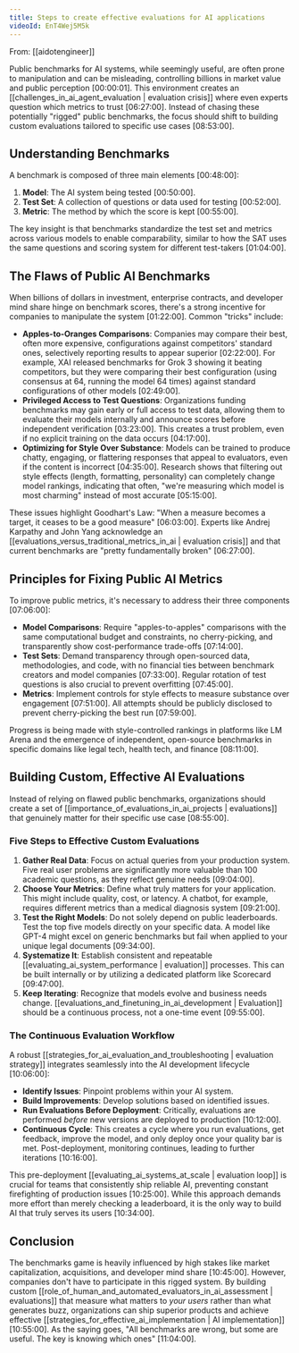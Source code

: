 ```yaml
---
title: Steps to create effective evaluations for AI applications
videoId: EnT4Wej5M5k
---
```


From: [[aidotengineer]] <br/> 

Public benchmarks for AI systems, while seemingly useful, are often prone to manipulation and can be misleading, controlling billions in market value and public perception <a class="yt-timestamp" data-t="00:00:01">[00:00:01]</a>. This environment creates an [[challenges_in_ai_agent_evaluation | evaluation crisis]] where even experts question which metrics to trust <a class="yt-timestamp" data-t="06:27:00">[06:27:00]</a>. Instead of chasing these potentially "rigged" public benchmarks, the focus should shift to building custom evaluations tailored to specific use cases <a class="yt-timestamp" data-t="08:53:00">[08:53:00]</a>.

## Understanding Benchmarks

A benchmark is composed of three main elements <a class="yt-timestamp" data-t="00:48:00">[00:48:00]</a>:
1.  **Model**: The AI system being tested <a class="yt-timestamp" data-t="00:50:00">[00:50:00]</a>.
2.  **Test Set**: A collection of questions or data used for testing <a class="yt-timestamp" data-t="00:52:00">[00:52:00]</a>.
3.  **Metric**: The method by which the score is kept <a class="yt-timestamp" data-t="00:55:00">[00:55:00]</a>.

The key insight is that benchmarks standardize the test set and metrics across various models to enable comparability, similar to how the SAT uses the same questions and scoring system for different test-takers <a class="yt-timestamp" data-t="01:04:00">[01:04:00]</a>.

## The Flaws of Public AI Benchmarks

When billions of dollars in investment, enterprise contracts, and developer mind share hinge on benchmark scores, there's a strong incentive for companies to manipulate the system <a class="yt-timestamp" data-t="01:22:00">[01:22:00]</a>. Common "tricks" include:

*   **Apples-to-Oranges Comparisons**: Companies may compare their best, often more expensive, configurations against competitors' standard ones, selectively reporting results to appear superior <a class="yt-timestamp" data-t="02:22:00">[02:22:00]</a>. For example, XAI released benchmarks for Grok 3 showing it beating competitors, but they were comparing their best configuration (using consensus at 64, running the model 64 times) against standard configurations of other models <a class="yt-timestamp" data-t="02:49:00">[02:49:00]</a>.
*   **Privileged Access to Test Questions**: Organizations funding benchmarks may gain early or full access to test data, allowing them to evaluate their models internally and announce scores before independent verification <a class="yt-timestamp" data-t="03:23:00">[03:23:00]</a>. This creates a trust problem, even if no explicit training on the data occurs <a class="yt-timestamp" data-t="04:17:00">[04:17:00]</a>.
*   **Optimizing for Style Over Substance**: Models can be trained to produce chatty, engaging, or flattering responses that appeal to evaluators, even if the content is incorrect <a class="yt-timestamp" data-t="04:35:00">[04:35:00]</a>. Research shows that filtering out style effects (length, formatting, personality) can completely change model rankings, indicating that often, "we're measuring which model is most charming" instead of most accurate <a class="yt-timestamp" data-t="05:15:00">[05:15:00]</a>.

These issues highlight Goodhart's Law: "When a measure becomes a target, it ceases to be a good measure" <a class="yt-timestamp" data-t="06:03:00">[06:03:00]</a>. Experts like Andrej Karpathy and John Yang acknowledge an [[evaluations_versus_traditional_metrics_in_ai | evaluation crisis]] and that current benchmarks are "pretty fundamentally broken" <a class="yt-timestamp" data-t="06:27:00">[06:27:00]</a>.

## Principles for Fixing Public AI Metrics

To improve public metrics, it's necessary to address their three components <a class="yt-timestamp" data-t="07:06:00">[07:06:00]</a>:
*   **Model Comparisons**: Require "apples-to-apples" comparisons with the same computational budget and constraints, no cherry-picking, and transparently show cost-performance trade-offs <a class="yt-timestamp" data-t="07:14:00">[07:14:00]</a>.
*   **Test Sets**: Demand transparency through open-sourced data, methodologies, and code, with no financial ties between benchmark creators and model companies <a class="yt-timestamp" data-t="07:33:00">[07:33:00]</a>. Regular rotation of test questions is also crucial to prevent overfitting <a class="yt-timestamp" data-t="07:45:00">[07:45:00]</a>.
*   **Metrics**: Implement controls for style effects to measure substance over engagement <a class="yt-timestamp" data-t="07:51:00">[07:51:00]</a>. All attempts should be publicly disclosed to prevent cherry-picking the best run <a class="yt-timestamp" data-t="07:59:00">[07:59:00]</a>.

Progress is being made with style-controlled rankings in platforms like LM Arena and the emergence of independent, open-source benchmarks in specific domains like legal tech, health tech, and finance <a class="yt-timestamp" data-t="08:11:00">[08:11:00]</a>.

## Building Custom, Effective AI Evaluations

Instead of relying on flawed public benchmarks, organizations should create a set of [[importance_of_evaluations_in_ai_projects | evaluations]] that genuinely matter for their specific use case <a class="yt-timestamp" data-t="08:55:00">[08:55:00]</a>.

### Five Steps to Effective Custom Evaluations

1.  **Gather Real Data**: Focus on actual queries from your production system. Five real user problems are significantly more valuable than 100 academic questions, as they reflect genuine needs <a class="yt-timestamp" data-t="09:04:00">[09:04:00]</a>.
2.  **Choose Your Metrics**: Define what truly matters for your application. This might include quality, cost, or latency. A chatbot, for example, requires different metrics than a medical diagnosis system <a class="yt-timestamp" data-t="09:21:00">[09:21:00]</a>.
3.  **Test the Right Models**: Do not solely depend on public leaderboards. Test the top five models directly on your specific data. A model like GPT-4 might excel on generic benchmarks but fail when applied to your unique legal documents <a class="yt-timestamp" data-t="09:34:00">[09:34:00]</a>.
4.  **Systematize It**: Establish consistent and repeatable [[evaluating_ai_system_performance | evaluation]] processes. This can be built internally or by utilizing a dedicated platform like Scorecard <a class="yt-timestamp" data-t="09:47:00">[09:47:00]</a>.
5.  **Keep Iterating**: Recognize that models evolve and business needs change. [[evaluations_and_finetuning_in_ai_development | Evaluation]] should be a continuous process, not a one-time event <a class="yt-timestamp" data-t="09:55:00">[09:55:00]</a>.

### The Continuous Evaluation Workflow

A robust [[strategies_for_ai_evaluation_and_troubleshooting | evaluation strategy]] integrates seamlessly into the AI development lifecycle <a class="yt-timestamp" data-t="10:06:00">[10:06:00]</a>:
*   **Identify Issues**: Pinpoint problems within your AI system.
*   **Build Improvements**: Develop solutions based on identified issues.
*   **Run Evaluations Before Deployment**: Critically, evaluations are performed *before* new versions are deployed to production <a class="yt-timestamp" data-t="10:12:00">[10:12:00]</a>.
*   **Continuous Cycle**: This creates a cycle where you run evaluations, get feedback, improve the model, and only deploy once your quality bar is met. Post-deployment, monitoring continues, leading to further iterations <a class="yt-timestamp" data-t="10:16:00">[10:16:00]</a>.

This pre-deployment [[evaluating_ai_systems_at_scale | evaluation loop]] is crucial for teams that consistently ship reliable AI, preventing constant firefighting of production issues <a class="yt-timestamp" data-t="10:25:00">[10:25:00]</a>. While this approach demands more effort than merely checking a leaderboard, it is the only way to build AI that truly serves its users <a class="yt-timestamp" data-t="10:34:00">[10:34:00]</a>.

## Conclusion

The benchmarks game is heavily influenced by high stakes like market capitalization, acquisitions, and developer mind share <a class="yt-timestamp" data-t="10:45:00">[10:45:00]</a>. However, companies don't have to participate in this rigged system. By building custom [[role_of_human_and_automated_evaluators_in_ai_assessment | evaluations]] that measure what matters to *your users* rather than what generates buzz, organizations can ship superior products and achieve effective [[strategies_for_effective_ai_implementation | AI implementation]] <a class="yt-timestamp" data-t="10:55:00">[10:55:00]</a>. As the saying goes, "All benchmarks are wrong, but some are useful. The key is knowing which ones" <a class="yt-timestamp" data-t="11:04:00">[11:04:00]</a>.